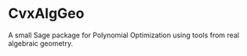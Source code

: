 CvxAlgGeo
=========

A small Sage package for Polynomial Optimization using tools from real algebraic geometry.